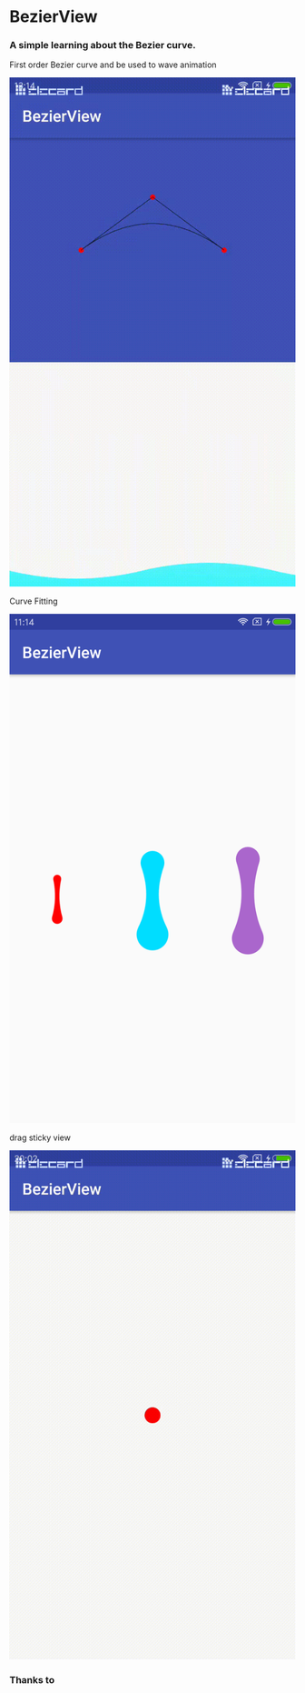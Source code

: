 # BezierView

### A simple learning about the Bezier curve.

First order Bezier curve and be used to wave animation

![](https://github.com/YoungTr/BezierView/blob/master/gif/Bezier.gif)

Curve Fitting

![](https://github.com/YoungTr/BezierView/blob/master/gif/bezierview.png)

drag sticky view 

![](https://github.com/YoungTr/BezierView/blob/master/gif/drag.gif)


### Thanks to

